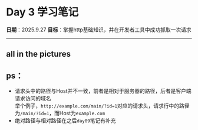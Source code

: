 # Day 3 学习笔记

**日期**：2025.9.27
**目标**：掌握http基础知识，并在开发者工具中成功抓取一次请求

---

## all in the pictures

## ps：

- 请求头中的路径与Host并不一致，前者是相对于服务器的路径，后者是客户端请求访问的域名  
举个例子，`http://example.com/main/?id=1`对应的请求头，请求行中的路径为`/main/?id=1`，而Host为`example.com`
- 绝对路径与相对路径在之后`day09`笔记有补充
